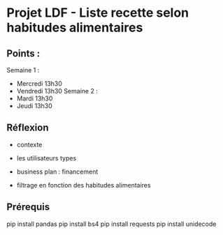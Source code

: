 # Projet LDF - Liste recette selon habitudes alimentaires

## Points :

Semaine 1 :

- Mercredi 13h30
- Vendredi 13h30
  Semaine 2 :
- Mardi 13h30
- Jeudi 13h30

## Réflexion

- contexte
- les utilisateurs types
- business plan : financement

- filtrage en fonction des habitudes alimentaires

## Prérequis

pip install pandas
pip install bs4
pip install requests
pip install unidecode
